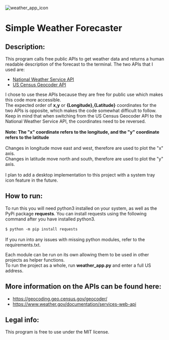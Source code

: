 ![weather_app_icon](https://github.com/user-attachments/assets/9e590657-82b3-43fe-811a-6e8624c145b4)

# Simple Weather Forecaster

## Description:
This program calls free public APIs to get weather data and returns a human readable description of the forecast to the terminal. The two APIs that I used are:
* [National Weather Service API](https://weather-gov.github.io/api/general-faqs)
* [US Census Geocoder API](https://geocoding.geo.census.gov/geocoder/Geocoding_Services_API.html)

I chose to use these APIs because they are free for public use which makes this code more accessible.<br />
The expected order of **x,y** or **{Longitude},{Latitude}** coordinates for the two APIs is opposite, which makes the code somewhat difficult to follow.
Keep in mind that when switching from the US Census Geocoder API to the National Weather Service API, the coordinates need to be reversed.<br /><br />
**Note: The "x" coordinate refers to the longitude, and the "y" coordinate refers to the latitude**<br /><br />
Changes in longitude move east and west, therefore are used to plot the "x" axis.<br />
Changes in latitude move north and south, therefore are used to plot the "y" axis.<br /><br />
I plan to add a desktop implementation to this project with a system tray icon feature in the future. 


## How to run:
To run this you will need python3 installed on your system, as well as the PyPi package **requests**. 
You can install requests using the following command after you have installed python3.<br />
<br />```$ python -m pip install requests```<br />
<br />If you run into any issues with missing python modules, refer to the requirements.txt.

Each module can be run on its own allowing them to be used in other projects as helper functions.<br />
To run the project as a whole, run **weather_app.py** and enter a full US address.

## More information on the APIs can be found here:
* https://geocoding.geo.census.gov/geocoder/
* https://www.weather.gov/documentation/services-web-api

## Legal info:
This program is free to use under the MIT license.
